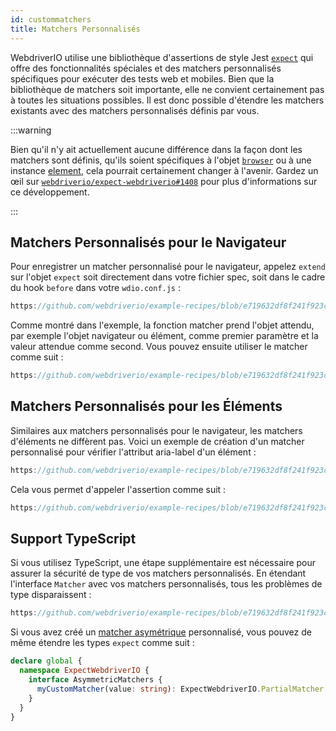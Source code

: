 ```yaml
---
id: custommatchers
title: Matchers Personnalisés
---
```


WebdriverIO utilise une bibliothèque d'assertions de style Jest [`expect`](https://webdriver.io/docs/api/expect-webdriverio) qui offre des fonctionnalités spéciales et des matchers personnalisés spécifiques pour exécuter des tests web et mobiles. Bien que la bibliothèque de matchers soit importante, elle ne convient certainement pas à toutes les situations possibles. Il est donc possible d'étendre les matchers existants avec des matchers personnalisés définis par vous.

:::warning

Bien qu'il n'y ait actuellement aucune différence dans la façon dont les matchers sont définis, qu'ils soient spécifiques à l'objet [`browser`](/docs/api/browser) ou à une instance [element](/docs/api/element), cela pourrait certainement changer à l'avenir. Gardez un œil sur [`webdriverio/expect-webdriverio#1408`](https://github.com/webdriverio/expect-webdriverio/issues/1408) pour plus d'informations sur ce développement.

:::

## Matchers Personnalisés pour le Navigateur

Pour enregistrer un matcher personnalisé pour le navigateur, appelez `extend` sur l'objet `expect` soit directement dans votre fichier spec, soit dans le cadre du hook `before` dans votre `wdio.conf.js` :

```js reference useHTTPS
https://github.com/webdriverio/example-recipes/blob/e719632df8f241f923c8d9301aab6bccee5cb109/customMatchers/example.ts#L3-L18
```

Comme montré dans l'exemple, la fonction matcher prend l'objet attendu, par exemple l'objet navigateur ou élément, comme premier paramètre et la valeur attendue comme second. Vous pouvez ensuite utiliser le matcher comme suit :

```js reference useHTTPS
https://github.com/webdriverio/example-recipes/blob/e719632df8f241f923c8d9301aab6bccee5cb109/customMatchers/example.ts#L50-L52
```

## Matchers Personnalisés pour les Éléments

Similaires aux matchers personnalisés pour le navigateur, les matchers d'éléments ne diffèrent pas. Voici un exemple de création d'un matcher personnalisé pour vérifier l'attribut aria-label d'un élément :

```js reference useHTTPS
https://github.com/webdriverio/example-recipes/blob/e719632df8f241f923c8d9301aab6bccee5cb109/customMatchers/example.ts#L20-L38
```

Cela vous permet d'appeler l'assertion comme suit :

```js reference useHTTPS
https://github.com/webdriverio/example-recipes/blob/e719632df8f241f923c8d9301aab6bccee5cb109/customMatchers/example.ts#L54-L57
```

## Support TypeScript

Si vous utilisez TypeScript, une étape supplémentaire est nécessaire pour assurer la sécurité de type de vos matchers personnalisés. En étendant l'interface `Matcher` avec vos matchers personnalisés, tous les problèmes de type disparaissent :

```js reference useHTTPS
https://github.com/webdriverio/example-recipes/blob/e719632df8f241f923c8d9301aab6bccee5cb109/customMatchers/example.ts#L40-L47
```

Si vous avez créé un [matcher asymétrique](https://jestjs.io/docs/expect#expectextendmatchers) personnalisé, vous pouvez de même étendre les types `expect` comme suit :

```ts
declare global {
  namespace ExpectWebdriverIO {
    interface AsymmetricMatchers {
      myCustomMatcher(value: string): ExpectWebdriverIO.PartialMatcher;
    }
  }
}
```
